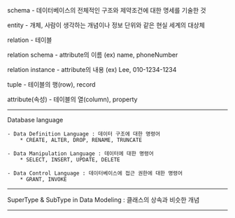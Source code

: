 schema - 데이터베이스의 전체적인 구조와 제약조건에 대한 명세를 기술한 것

entity - 개체, 사람이 생각하는 개념이나 정보 단위와 같은 현실 세계의 대상체

relation - 테이블

relation schema - attribute의 이름 (ex) name, phoneNumber

relation instance - attribute의 내용 (ex) Lee, 010-1234-1234

tuple - 테이블의 행(row), record 

attribute(속성) - 테이블의 열(column), property

---
Database language 
```
- Data Definition Language : 데이터 구조에 대한 명령어    
    * CREATE, ALTER, DROP, RENAME, TRUNCATE       
        
- Data Manipulation Language : 데이터에 대한 명령어
    * SELECT, INSERT, UPDATE, DELETE       

- Data Control Language : 데이터베이스에 접근 권한에 대한 명령어
    * GRANT, INVOKE       
```
---
 
SuperType & SubType in Data Modeling : 클래스의 상속과 비슷한 개념

---
